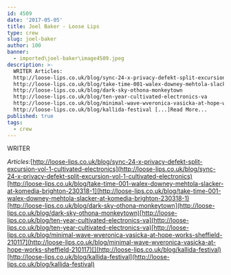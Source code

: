```yaml
---
id: 4509
date: '2017-05-05'
title: Joel Baker - Loose Lips
type: crew
slug: joel-baker
author: 100
banner:
  - imported\joel-baker\image4509.jpeg
description: >-
  WRITER Articles:
  http://loose-lips.co.uk/blog/sync-24-x-privacy-defekt-split-excursion-vol-1-cultivated-electronics
  http://loose-lips.co.uk/blog/take-time-001-walex-downey-mehtola-slacker-at-komedia-brighton-230318-1
  http://loose-lips.co.uk/blog/dark-sky-othona-monkeytown
  http://loose-lips.co.uk/blog/ten-year-cultivated-electronics-va
  http://loose-lips.co.uk/blog/minimal-wave-wveronica-vasicka-at-hope-works-sheffield-210117
  http://loose-lips.co.uk/blog/kallida-festival [...]Read More...
published: true
tags:
  - crew
---
```

WRITER

_Articles:_[http://loose-lips.co.uk/blog/sync-24-x-privacy-defekt-split-excursion-vol-1-cultivated-electronics](http://loose-lips.co.uk/blog/sync-24-x-privacy-defekt-split-excursion-vol-1-cultivated-electronics)[http://loose-lips.co.uk/blog/take-time-001-walex-downey-mehtola-slacker-at-komedia-brighton-230318-1](http://loose-lips.co.uk/blog/take-time-001-walex-downey-mehtola-slacker-at-komedia-brighton-230318-1)[http://loose-lips.co.uk/blog/dark-sky-othona-monkeytown](http://loose-lips.co.uk/blog/dark-sky-othona-monkeytown)[http://loose-lips.co.uk/blog/ten-year-cultivated-electronics-va](http://loose-lips.co.uk/blog/ten-year-cultivated-electronics-va)[http://loose-lips.co.uk/blog/minimal-wave-wveronica-vasicka-at-hope-works-sheffield-210117](http://loose-lips.co.uk/blog/minimal-wave-wveronica-vasicka-at-hope-works-sheffield-210117)[](http://loose-lips.co.uk/blog/kallida-festival)[http://loose-lips.co.uk/blog/kallida-festival](http://loose-lips.co.uk/blog/kallida-festival)